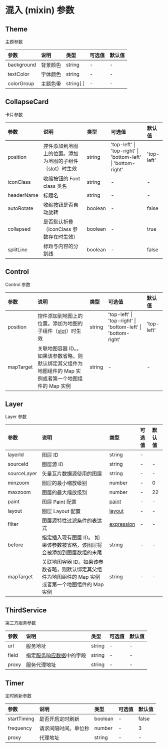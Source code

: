 # 混入 (mixin) 参数

## Theme

主题参数

| 参数       | 说明     | 类型   | 可选值 | 默认值 |
| :--------- | :------- | :----- | :----- | :----- |
| background | 背景颜色 | string | -      | -      |
| textColor  | 字体颜色 | string | -      | -      |
| colorGroup | 主题色带 | string[ ] | -      | -      |

## CollapseCard

卡片参数

| 参数       | 说明                                                                                          | 类型    | 可选值                                                       | 默认值     |
| :--------- | :-------------------------------------------------------------------------------------------- | :------ | :----------------------------------------------------------- | :--------- |
| position   | 控件添加到地图上的位置。添加为地图的子组件（[slot](https://cn.vuejs.org/v2/api/#slot)）时生效 | string  | 'top-left' \| 'top-right' \| 'bottom-left' \| 'bottom-right' | 'top-left' |
| iconClass  | 收缩按钮的 Font class 类名                                                                    | string  | -                                                            | -          |
| headerName | 标题名                                                                                        | string  | -                                                            | -          |
| autoRotate | 收缩按钮是否自动旋转                                                                          | boolean | -                                                            | false      |
| collapsed  | 是否默认折叠（iconClass 参数存在时生效）                                                      | boolean | -                                                            | true       |
| splitLine  | 标题与内容的分割线                                                                            | boolean | -                                                            | false      |

## Control

Control 参数

| 参数      | 说明                                                                                                    | 类型   | 可选值                                                       | 默认值     |
| :-------- | :------------------------------------------------------------------------------------------------------ | :----- | :----------------------------------------------------------- | :--------- |
| position  | 控件添加到地图上的位置。添加为地图的子组件（[slot](https://cn.vuejs.org/v2/api/#slot)）时生效           | string | 'top-left' \| 'top-right' \| 'bottom-left' \| 'bottom-right' | 'top-left' |
| mapTarget | 关联地图容器 ID。。如果该参数省略，则默认绑定其父组件为地图组件的 Map 实例或者第一个地图组件的 Map 实例 | string | -                                                            | -          |

## Layer

Layer 参数

| 参数        | 说明                                                                                                  | 类型                                                                       | 可选值 | 默认值 |
| :---------- | :---------------------------------------------------------------------------------------------------- | :------------------------------------------------------------------------- | :----- | :----- |
| layerId     | 图层 ID                                                                                               | string                                                                     | -      |
| sourceId    | 图层源 ID                                                                                             | string                                                                     | -      | -      |
| sourceLayer | 矢量瓦片数据源使用的图层                                                                              | string                                                                     | -      | -      |
| minzoom     | 图层的最小缩放级别                                                                                    | number                                                                     | -      | 0      |
| maxzoom     | 图层的最大缩放级别                                                                                    | number                                                                     | -      | 22     |
| paint       | 图层 Paint 配置                                                                                       | [paint](https://docs.mapbox.com/mapbox-gl-js/style-spec/#paint-property)   | -      | -      |
| layout      | 图层 Layout 配置                                                                                      | [layout](https://docs.mapbox.com/mapbox-gl-js/style-spec/#layout-property) | -      | -      |
| filter      | 图层源特性过滤条件的表达式                                                                            | [expression](https://www.mapbox.cn/mapbox-gl-js/style-spec/#expressions)   | -      | -      |
| before      | 指定插入现有图层 ID。 如果该参数被省略，该图层将会被添加到图层数组的末尾                              | string                                                                     | -      | -      |
| mapTarget   | 关联地图容器 ID。如果该参数省略，则默认绑定其父组件为地图组件的 Map 实例或者第一个地图组件的 Map 实例 | string                                                                     | -      | -      |

## ThirdService

第三方服务参数

| 参数  | 说明                                                                            | 类型   | 可选值 | 默认值 |
| :---- | :------------------------------------------------------------------------------ | :----- | :----- | :----- |
| url   | 服务地址                                                                        | string | -      | -      |
| field | 指定[服务响应数据](/zh/api/service-response-data-requirements/index.md)中的字段 | string | -      | -      |
| proxy | 服务代理地址                                                                    | string | -      | -      |

## Timer

定时刷新参数

| 参数        | 说明                 | 类型    | 可选值 | 默认值 |
| :---------- | :------------------- | :------ | :----- | :----- |
| startTiming | 是否开启定时刷新     | boolean | -      | false  |
| frequency   | 请求间隔时间。单位秒 | number  | -      | 3      |
| proxy       | 代理地址             | string  | -      | -      |
